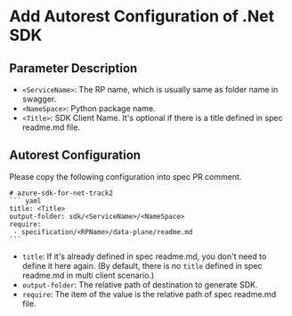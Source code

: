 # Add Autorest Configuration of .Net SDK

## Parameter Description

- `<ServiceName>`: The RP name, which is usually same as folder name in swagger.
- `<NameSpace>`: Python package name.
- `<Title>`: SDK Client Name. It's optional if there is a title defined in spec readme.md file.

## Autorest Configuration
Please copy the following configuration into spec PR comment.
~~~
# azure-sdk-for-net-track2
``` yaml
title: <Title>
output-folder: sdk/<ServiceName>/<NameSpace>
require:
 - specification/<RPName>/data-plane/readme.md
```
~~~
- `title`: If it's already defined in spec readme.md, you don't need to define it here again. (By default, there is no `title` defined in spec readme.md in multi client scenario.)
- `output-folder`: The relative path of destination to generate SDK.
- `require`: The item of the value is the relative path of spec readme.md file.
